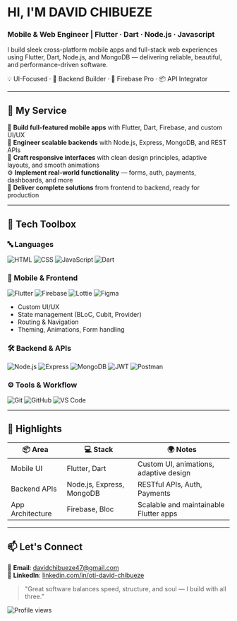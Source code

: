 # HI, I'M DAVID CHIBUEZE 
### Mobile & Web Engineer | Flutter · Dart · Node.js · Javascript

I build sleek cross-platform mobile apps and full-stack web experiences using Flutter, Dart, Node.js, and MongoDB — delivering reliable, beautiful, and performance-driven software.

💡 UI-Focused · 🔧 Backend Builder · 🧱 Firebase Pro · 📦 API Integrator

---

## 🎁 My Service

📱 **Build full-featured mobile apps** with Flutter, Dart, Firebase, and custom UI/UX  
🧠 **Engineer scalable backends** with Node.js, Express, MongoDB, and REST APIs  
🎨 **Craft responsive interfaces** with clean design principles, adaptive layouts, and smooth animations  
⚙️ **Implement real-world functionality** — forms, auth, payments, dashboards, and more  
🚀 **Deliver complete solutions** from frontend to backend, ready for production

---

## 🧰 Tech Toolbox

### 🔤 Languages  
![HTML](https://img.shields.io/badge/-HTML5-E34F26?logo=html5&logoColor=fff)
![CSS](https://img.shields.io/badge/-CSS3-1572B6?logo=css3&logoColor=fff)
![JavaScript](https://img.shields.io/badge/-JavaScript-F7DF1E?logo=javascript&logoColor=000)
![Dart](https://img.shields.io/badge/-Dart-0175C2?logo=dart&logoColor=fff)

### 📱 Mobile & Frontend  
![Flutter](https://img.shields.io/badge/-Flutter-02569B?logo=flutter&logoColor=white)
![Firebase](https://img.shields.io/badge/-Firebase-FFCA28?logo=firebase&logoColor=000)
![Lottie](https://img.shields.io/badge/-Lottie-00BCD4?logo=lottie&logoColor=fff)
![Figma](https://img.shields.io/badge/-Figma-F24E1E?logo=figma&logoColor=fff)

- Custom UI/UX  
- State management (BLoC, Cubit, Provider)  
- Routing & Navigation  
- Theming, Animations, Form handling

### 🛠️ Backend & APIs  
![Node.js](https://img.shields.io/badge/-Node.js-339933?logo=node.js&logoColor=fff)
![Express](https://img.shields.io/badge/-Express-000000?logo=express&logoColor=fff)
![MongoDB](https://img.shields.io/badge/-MongoDB-47A248?logo=mongodb&logoColor=fff)
![JWT](https://img.shields.io/badge/-JWT-000000?logo=jsonwebtokens&logoColor=fff)
![Postman](https://img.shields.io/badge/-Postman-FF6C37?logo=postman&logoColor=fff)

### ⚙️ Tools & Workflow  
![Git](https://img.shields.io/badge/-Git-F05032?logo=git&logoColor=fff)
![GitHub](https://img.shields.io/badge/-GitHub-181717?logo=github&logoColor=fff)
![VS Code](https://img.shields.io/badge/-VS_Code-007ACC?logo=visual-studio-code&logoColor=fff)

---

## 🧠 Highlights

| 📦 Area | 💻 Stack | 🌍 Notes |
|--------|---------|--------|
| Mobile UI | Flutter, Dart | Custom UI, animations, adaptive design |
| Backend APIs | Node.js, Express, MongoDB | RESTful APIs, Auth, Payments |
| App Architecture | Firebase, Bloc | Scalable and maintainable Flutter apps |

---

## 📫 Let's Connect

📧 **Email**: [davidchibueze47@gmail.com](mailto:davidchibueze47@gmail.com)  
💼 **LinkedIn**: [linkedin.com/in/oti-david-chibueze](https://linkedin.com/in/oti-david-chibueze)

> "Great software balances speed, structure, and soul — I build with all three."

![Profile views](https://komarev.com/ghpvc/?username=davidchibueze&color=blue&style=flat)
